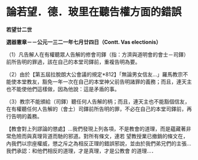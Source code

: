 # 論若望．德．玻里在聽告權方面的錯誤


**若望廿二世**

**選器憲章－－公元一三二一年七月廿四日（Contt. Vas electionis）**





（1）凡告解人在有權聽眾人告解的修會司鐸（指：方濟與道明會的會士－司鐸）前所告明的罪過，該在自己的本堂司鐸前，重複告明為要。

（2）由於【第五屆拉脫朗大公會議的規定*812】「無論男女信友…」羅馬教宗不能使本堂教友，豁免一年一次在自己的本堂神父前告明諸罪的義務；而且，連天主也不能使他們這樣做，因為他說：這是矛盾的事。

（3）教宗不能頒給（司鐸）聽任何人告解的柄；而且，連天主也不能豁個信友，在有權聽任何人告解的（會士）司鐸前所告明的罪，不必在自己的本堂司鐸前，再行告明的義務。

【教會對上列謬論的懲處】…我們發現上列各項，不是教會的道理，而是蘊藏著非常危險而與真理背道而馳的邪道。對所有條文，連若
望教授業已撤銷的條文在，內我們以宗座權威，懲之斥之為相反正理的錯誤邪說，並由於我們弟兄們的主張…我們承認：和他們相反的道理，才是真理，才是公教會
的道理…．

